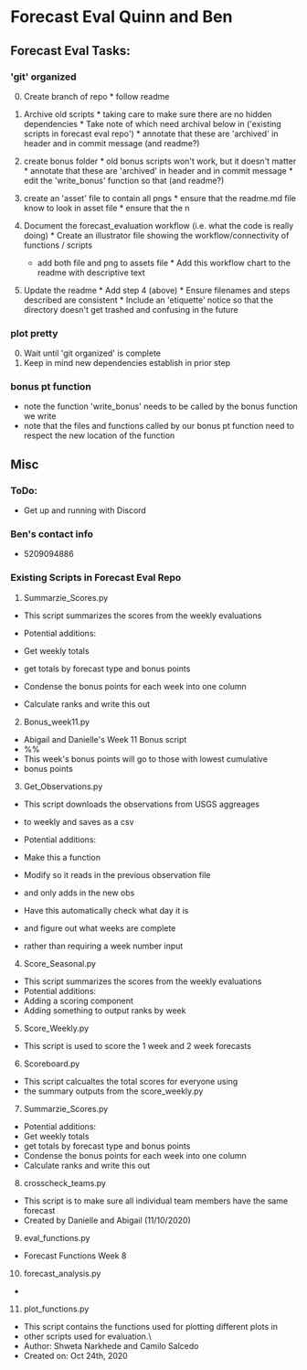 # Forecast Eval Quinn and Ben

## Forecast Eval Tasks:

### 'git' organized
  0. Create branch of repo
    * follow readme

  1. Archive old scripts
    * taking care to make sure there are no hidden dependencies
    * Take note of which need archival below in ('existing scripts in forecast eval repo')
    * annotate that these are 'archived' in header and in commit message (and readme?)

  2. create bonus folder
    * old bonus scripts won't work, but it doesn't matter
    * annotate that these are 'archived' in header and in commit message
    * edit the 'write_bonus' function so that (and readme?)

  3. create an 'asset' file to contain all pngs
    * ensure that the readme.md file know to look in asset file
    * ensure that the n

  4. Document the forecast_evaluation workflow (i.e. what the code is really doing)
    * Create an illustrator file showing the workflow/connectivity of functions / scripts
      * add both file and png to assets file
    * Add this workflow chart to the readme with descriptive text

  5. Update the readme
    * Add step 4 (above)
    * Ensure filenames and steps described are consistent
    * Include an 'etiquette' notice so that the directory doesn't get trashed and confusing in the future


### plot pretty
  0. Wait until 'git organized' is complete
  1. Keep in mind new dependencies establish in prior step

### bonus pt function
  * note the function 'write_bonus' needs to be called by the bonus function we write
  * note that the files and functions called by our bonus pt function need to respect the new location of the function

## Misc

### ToDo:
  * Get up and running with Discord

### Ben's contact info
  * 5209094886

### Existing Scripts in Forecast Eval Repo

  1. Summarzie_Scores.py
  * This script summarizes the scores from the weekly evaluations

  * Potential additions:
  * Get weekly totals
  * get totals by forecast type and bonus points
  * Condense the bonus points for each week into one column
  * Calculate ranks and write this out

  2. Bonus_week11.py
  * Abigail and Danielle's Week 11 Bonus script
  * %%
  * This week's bonus points will go to those with lowest cumulative
  * bonus points

  3. Get_Observations.py
  * This script downloads the observations from USGS aggreages
  * to weekly and saves as a csv

  * Potential additions:
  * Make this a function

  * Modify so it reads in the previous observation file
  * and only adds in the new obs

  * Have this automatically check what day it is
  * and figure out what weeks are complete
  * rather than requiring a week number input

  4. Score_Seasonal.py
  * This script summarizes the scores from the weekly evaluations
  * Potential additions:
  * Adding a scoring component
  * Adding something to output ranks by week

  5. Score_Weekly.py
  * This script is used to score the 1 week and 2 week forecasts

  6. Scoreboard.py
  * This script calcualtes the total scores for everyone using
  * the summary outputs from the score_weekly.py

  7. Summarzie_Scores.py
  * Potential additions:
  * Get weekly totals
  * get totals by forecast type and bonus points
  * Condense the bonus points for each week into one column
  * Calculate ranks and write this out

  8. crosscheck_teams.py
  * This script is to make sure all individual team members have the same forecast
  * Created by Danielle and Abigail (11/10/2020)

  9. eval_functions.py
  * Forecast Functions Week 8

  10. forecast_analysis.py
  *

  11. plot_functions.py
  * This script contains the functions used for plotting different plots in
  * other scripts used for evaluation.\
  * Author: Shweta Narkhede and Camilo Salcedo
  * Created on: Oct 24th, 2020
